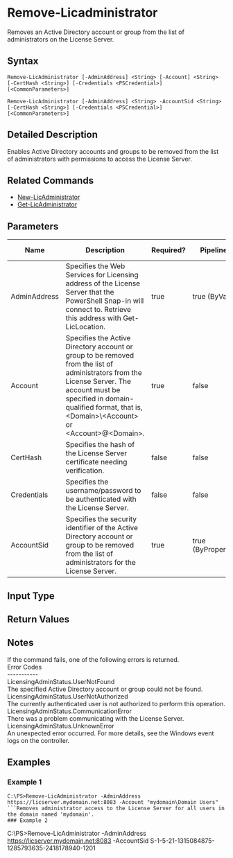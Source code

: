 ﻿
# Remove-Licadministrator
Removes an Active Directory account or group from the list of administrators on the License Server.
## Syntax
```
Remove-LicAdministrator [-AdminAddress] <String> [-Account] <String> [-CertHash <String>] [-Credentials <PSCredential>] [<CommonParameters>]

Remove-LicAdministrator [-AdminAddress] <String> -AccountSid <String> [-CertHash <String>] [-Credentials <PSCredential>] [<CommonParameters>]
```
## Detailed Description
Enables Active Directory accounts and groups to be removed from the list of administrators with permissions to access the License Server.


## Related Commands

* [New-LicAdministrator](./New-LicAdministrator/)
* [Get-LicAdministrator](./Get-LicAdministrator/)
## Parameters
| Name   | Description | Required? | Pipeline Input | Default Value |
| --- | --- | --- | --- | --- |
| AdminAddress | Specifies the Web Services for Licensing address of the License Server that the PowerShell Snap-in will connect to.  Retrieve this address with Get-LicLocation. | true | true (ByValue) |  |
| Account | Specifies the Active Directory account or group to be removed from the list of administrators from the License Server.  The account must be specified in domain-qualified format, that is, &lt;Domain&gt;\\&lt;Account&gt; or &lt;Account&gt;@&lt;Domain&gt;. | true | false |  |
| CertHash | Specifies the hash of the License Server certificate needing verification. | false | false |  |
| Credentials | Specifies the username/password to be authenticated with the License Server. | false | false |  |
| AccountSid | Specifies the security identifier of the Active Directory account or group to be removed from the list of administrators for the License Server. | true | true (ByPropertyName) |  |

## Input Type

### 

## Return Values

### 

## Notes
If the command fails, one of the following errors is returned.<br>    Error Codes<br>    -----------<br>    LicensingAdminStatus.UserNotFound<br>        The specified Active Directory account or group could not be found.<br>    LicensingAdminStatus.UserNotAuthorized<br>        The currently authenticated user is not authorized to perform this operation.<br>    LicensingAdminStatus.CommunicationError<br>        There was a problem communicating with the License Server.<br>    LicensingAdminStatus.UnknownError<br>        An unexpected error occurred.  For more details, see the Windows event logs on the controller.
## Examples

### Example 1
```
C:\PS>Remove-LicAdministrator -AdminAddress https://licserver.mydomain.net:8083 -Account "mydomain\Domain Users"
```Removes administrator access to the License Server for all users in the domain named 'mydomain'.
### Example 2
```
C:\PS>Remove-LicAdministrator -AdminAddress https://licserver.mydomain.net:8083 -AccountSid S-1-5-21-1315084875-1285793635-2418178940-1201
```Removes administrator access to the License Server for the Active Directory account or group with the security identifier 'S-1-5-21-1315084875-1285793635-2418178940-1201'.
